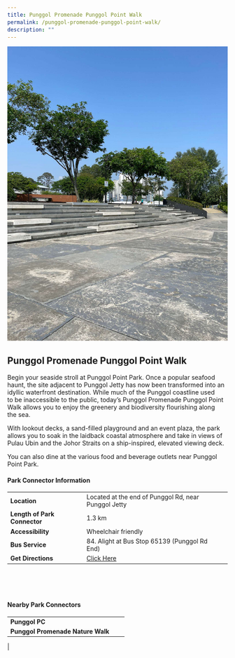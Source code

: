 ```yaml
---
title: Punggol Promenade Punggol Point Walk
permalink: /punggol-promenade-punggol-point-walk/
description: ""
---
```

![](/images/ppppw_1.jpg)

## Punggol Promenade Punggol Point Walk

Begin your seaside stroll at Punggol Point Park. Once a popular seafood haunt, the site adjacent to Punggol Jetty has now been transformed into an idyllic waterfront destination. While much of the Punggol coastline used to&nbsp;be inaccessible to the public, today’s Punggol Promenade Punggol Point Walk allows you to enjoy the greenery and biodiversity flourishing along the&nbsp;sea.  
  
With lookout decks, a sand-filled playground and an event plaza, the park allows you to soak in the laidback coastal atmosphere and take in views of Pulau Ubin and the Johor Straits on a ship-inspired,&nbsp;elevated viewing deck.  
  
You can also dine at the various food and beverage outlets near Punggol Point Park.

#### Park Connector Information
|  |  |  |
| -------- | -------- | -------- |
| **Location** | Located at the end of Punggol Rd, near Punggol Jetty |  |
| **Length of Park Connector** | 1.3 km   |  |
| **Accessibility** | Wheelchair friendly | |
| **Bus Service** | 84. Alight at Bus Stop 65139 (Punggol Rd End) | |
| **Get Directions** | [Click Here](http://www.onemap.gov.sg/main/v2/?lat=1.4214357&amp;lng=103.9107513) | |

<br>
<br>
<br>	

#### Nearby Park Connectors
|   |  |  |
| -------- | -------- | -------- |
|**Punggol PC** | | |
| **Punggol Promenade Nature Walk** | | |
|